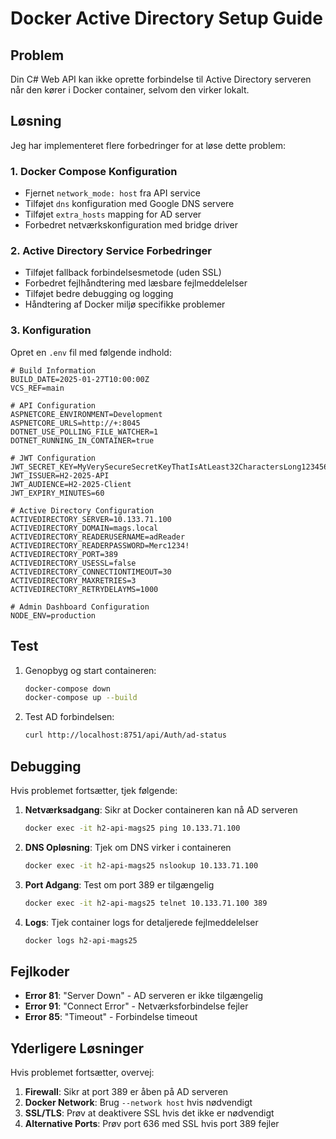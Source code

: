 # Docker Active Directory Setup Guide

## Problem
Din C# Web API kan ikke oprette forbindelse til Active Directory serveren når den kører i Docker container, selvom den virker lokalt.

## Løsning
Jeg har implementeret flere forbedringer for at løse dette problem:

### 1. Docker Compose Konfiguration
- Fjernet `network_mode: host` fra API service
- Tilføjet `dns` konfiguration med Google DNS servere
- Tilføjet `extra_hosts` mapping for AD server
- Forbedret netværkskonfiguration med bridge driver

### 2. Active Directory Service Forbedringer
- Tilføjet fallback forbindelsesmetode (uden SSL)
- Forbedret fejlhåndtering med læsbare fejlmeddelelser
- Tilføjet bedre debugging og logging
- Håndtering af Docker miljø specifikke problemer

### 3. Konfiguration
Opret en `.env` fil med følgende indhold:

```env
# Build Information
BUILD_DATE=2025-01-27T10:00:00Z
VCS_REF=main

# API Configuration
ASPNETCORE_ENVIRONMENT=Development
ASPNETCORE_URLS=http://+:8045
DOTNET_USE_POLLING_FILE_WATCHER=1
DOTNET_RUNNING_IN_CONTAINER=true

# JWT Configuration
JWT_SECRET_KEY=MyVerySecureSecretKeyThatIsAtLeast32CharactersLong123456789
JWT_ISSUER=H2-2025-API
JWT_AUDIENCE=H2-2025-Client
JWT_EXPIRY_MINUTES=60

# Active Directory Configuration
ACTIVEDIRECTORY_SERVER=10.133.71.100
ACTIVEDIRECTORY_DOMAIN=mags.local
ACTIVEDIRECTORY_READERUSERNAME=adReader
ACTIVEDIRECTORY_READERPASSWORD=Merc1234!
ACTIVEDIRECTORY_PORT=389
ACTIVEDIRECTORY_USESSL=false
ACTIVEDIRECTORY_CONNECTIONTIMEOUT=30
ACTIVEDIRECTORY_MAXRETRIES=3
ACTIVEDIRECTORY_RETRYDELAYMS=1000

# Admin Dashboard Configuration
NODE_ENV=production
```

## Test
1. Genopbyg og start containeren:
   ```bash
   docker-compose down
   docker-compose up --build
   ```

2. Test AD forbindelsen:
   ```bash
   curl http://localhost:8751/api/Auth/ad-status
   ```

## Debugging
Hvis problemet fortsætter, tjek følgende:

1. **Netværksadgang**: Sikr at Docker containeren kan nå AD serveren
   ```bash
   docker exec -it h2-api-mags25 ping 10.133.71.100
   ```

2. **DNS Opløsning**: Tjek om DNS virker i containeren
   ```bash
   docker exec -it h2-api-mags25 nslookup 10.133.71.100
   ```

3. **Port Adgang**: Test om port 389 er tilgængelig
   ```bash
   docker exec -it h2-api-mags25 telnet 10.133.71.100 389
   ```

4. **Logs**: Tjek container logs for detaljerede fejlmeddelelser
   ```bash
   docker logs h2-api-mags25
   ```

## Fejlkoder
- **Error 81**: "Server Down" - AD serveren er ikke tilgængelig
- **Error 91**: "Connect Error" - Netværksforbindelse fejler
- **Error 85**: "Timeout" - Forbindelse timeout

## Yderligere Løsninger
Hvis problemet fortsætter, overvej:

1. **Firewall**: Sikr at port 389 er åben på AD serveren
2. **Docker Network**: Brug `--network host` hvis nødvendigt
3. **SSL/TLS**: Prøv at deaktivere SSL hvis det ikke er nødvendigt
4. **Alternative Ports**: Prøv port 636 med SSL hvis port 389 fejler
